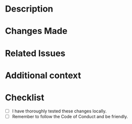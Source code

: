<!-- DO NOT IGNORE THE TEMPLATE!

Thank you for contributing!

-->

# Description

<!-- Please insert your description here and provide especially info about the "what" this PR is solving -->

# Changes Made

<!-- Please list the detailed specific changes made in this pull request. -->

# Related Issues

<!-- Please list any related GitHub issues or pull requests that this pull request addresses or closes. -->

# Additional context

<!-- e.g. is there anything you'd like reviewers to focus on? -->
<!-- Ideally, include relevant tests that fail without this PR but pass with it. -->

# Checklist

- [ ] I have thoroughly tested these changes locally.
- [ ] Remember to follow the Code of Conduct and be friendly.
